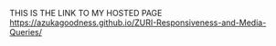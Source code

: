 THIS IS THE LINK TO MY HOSTED PAGE   
https://azukagoodness.github.io/ZURI-Responsiveness-and-Media-Queries/
